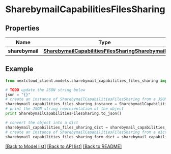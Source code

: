 # SharebymailCapabilitiesFilesSharing


## Properties
Name | Type | Description | Notes
------------ | ------------- | ------------- | -------------
**sharebymail** | [**SharebymailCapabilitiesFilesSharingSharebymail**](SharebymailCapabilitiesFilesSharingSharebymail.md) |  | 

## Example

```python
from nextcloud_client.models.sharebymail_capabilities_files_sharing import SharebymailCapabilitiesFilesSharing

# TODO update the JSON string below
json = "{}"
# create an instance of SharebymailCapabilitiesFilesSharing from a JSON string
sharebymail_capabilities_files_sharing_instance = SharebymailCapabilitiesFilesSharing.from_json(json)
# print the JSON string representation of the object
print SharebymailCapabilitiesFilesSharing.to_json()

# convert the object into a dict
sharebymail_capabilities_files_sharing_dict = sharebymail_capabilities_files_sharing_instance.to_dict()
# create an instance of SharebymailCapabilitiesFilesSharing from a dict
sharebymail_capabilities_files_sharing_form_dict = sharebymail_capabilities_files_sharing.from_dict(sharebymail_capabilities_files_sharing_dict)
```
[[Back to Model list]](../README.md#documentation-for-models) [[Back to API list]](../README.md#documentation-for-api-endpoints) [[Back to README]](../README.md)


